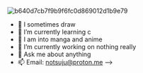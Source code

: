 ![b640d7cb7f9b9f6fc0d869012d1b9e79](https://github.com/notsuju/notsuju/assets/131643792/ea87b7ba-e391-4a7c-bca7-a7ae50fcaafc)

- 🎨 I sometimes draw
- 🌱 I’m currently learning c
- 🐲 I am into manga and anime
- 🔭 I’m currently working on nothing really
- 💬 Ask me about anything
- 📫 Email: notsuju@proton.me
-->
